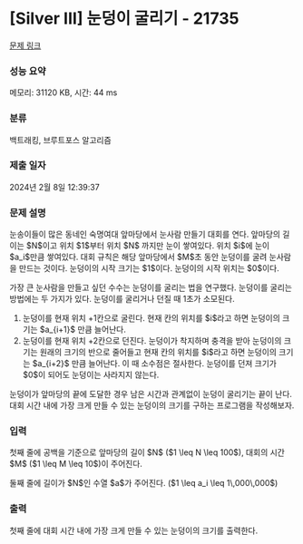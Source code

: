 # [Silver III] 눈덩이 굴리기 - 21735 

[문제 링크](https://www.acmicpc.net/problem/21735) 

### 성능 요약

메모리: 31120 KB, 시간: 44 ms

### 분류

백트래킹, 브루트포스 알고리즘

### 제출 일자

2024년 2월 8일 12:39:37

### 문제 설명

<p>눈송이들이 많은 동네인 숙명여대 앞마당에서 눈사람 만들기 대회를 연다. 앞마당의 길이는 $N$이고 위치 $1$부터 위치 $N$ 까지만 눈이 쌓여있다. 위치 $i$에 눈이 $a_i$만큼 쌓여있다. 대회 규칙은 해당 앞마당에서 $M$초 동안 눈덩이를 굴려 눈사람을 만드는 것이다. 눈덩이의 시작 크기는 $1$이다. 눈덩이의 시작 위치는 $0$이다.</p>

<p>가장 큰 눈사람을 만들고 싶던 수수는 눈덩이를 굴리는 법을 연구했다. 눈덩이를 굴리는 방법에는 두 가지가 있다. 눈덩이를 굴리거나 던질 때 1초가 소모된다.</p>

<ol>
	<li>눈덩이를 현재 위치 +1칸으로 굴린다. 현재 칸의 위치를 $i$라고 하면 눈덩이의 크기는 $a_{i+1}$ 만큼 늘어난다.</li>
	<li>눈덩이를 현재 위치 +2칸으로 던진다. 눈덩이가 착지하며 충격을 받아 눈덩이의 크기는 원래의 크기의 반으로 줄어들고  현재 칸의 위치를 $i$라고 하면 눈덩이의 크기는 $a_{i+2}$ 만큼 늘어난다. 이 때 소수점은 절사한다. 눈덩이를 던져 크기가 $0$이 되어도 눈덩이는 사라지지 않는다.</li>
</ol>

<p>눈덩이가 앞마당의 끝에 도달한 경우 남은 시간과 관계없이 눈덩이 굴리기는 끝이 난다. 대회 시간 내에 가장 크게 만들 수 있는 눈덩이의 크기를 구하는 프로그램을 작성해보자.</p>

### 입력 

 <p>첫째 줄에 공백을 기준으로 앞마당의 길이 $N$ ($1 \leq N \leq 100$), 대회의 시간 $M$ ($1 \leq M \leq 10$)이 주어진다.</p>

<p>둘째 줄에 길이가 $N$인 수열 $a$가 주어진다. ($1 \leq a_i \leq 1\,000\,000$)</p>

### 출력 

 <p>첫째 줄에 대회 시간 내에 가장 크게 만들 수 있는 눈덩이의 크기를 출력한다.</p>

